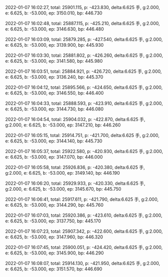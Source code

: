 2022-01-07 16:02:27, total: 25901.115, p: -423.830, delta:6.625 手, g:2.000, e: 6.625, b: -53.000, ep: 3150.010, bp: 446.730

2022-01-07 16:02:48, total: 25887.115, p: -425.210, delta:6.625 手, g:2.000, e: 6.625, b: -53.000, ep: 3146.630, bp: 446.480

2022-01-07 16:03:09, total: 25879.285, p: -427.540, delta:6.625 手, g:2.000, e: 6.625, b: -53.000, ep: 3139.900, bp: 445.930

2022-01-07 16:03:30, total: 25881.802, p: -426.260, delta:6.625 手, g:2.000, e: 6.625, b: -53.000, ep: 3141.580, bp: 445.980

2022-01-07 16:03:51, total: 25884.921, p: -426.720, delta:6.625 手, g:2.000, e: 6.625, b: -53.000, ep: 3136.240, bp: 445.370

2022-01-07 16:04:12, total: 25895.566, p: -424.650, delta:6.625 手, g:2.000, e: 6.625, b: -53.000, ep: 3146.550, bp: 446.400

2022-01-07 16:04:33, total: 25888.593, p: -423.910, delta:6.625 手, g:2.000, e: 6.625, b: -53.000, ep: 3144.730, bp: 446.080

2022-01-07 16:04:54, total: 25904.032, p: -422.870, delta:6.625 手, g:2.000, e: 6.625, b: -53.000, ep: 3147.210, bp: 446.260

2022-01-07 16:05:15, total: 25914.751, p: -421.700, delta:6.625 手, g:2.000, e: 6.625, b: -53.000, ep: 3144.140, bp: 445.730

2022-01-07 16:05:37, total: 25922.580, p: -420.930, delta:6.625 手, g:2.000, e: 6.625, b: -53.000, ep: 3147.070, bp: 446.000

2022-01-07 16:05:58, total: 25926.836, p: -420.380, delta:6.625 手, g:2.000, e: 6.625, b: -53.000, ep: 3149.140, bp: 446.190

2022-01-07 16:06:20, total: 25929.933, p: -420.330, delta:6.625 手, g:2.000, e: 6.625, b: -53.000, ep: 3145.670, bp: 445.750

2022-01-07 16:06:41, total: 25917.611, p: -421.790, delta:6.625 手, g:2.000, e: 6.625, b: -53.000, ep: 3144.290, bp: 445.760

2022-01-07 16:07:03, total: 25920.386, p: -423.610, delta:6.625 手, g:2.000, e: 6.625, b: -53.000, ep: 3137.750, bp: 445.170

2022-01-07 16:07:23, total: 25907.342, p: -422.600, delta:6.625 手, g:2.000, e: 6.625, b: -53.000, ep: 3147.960, bp: 446.320

2022-01-07 16:07:45, total: 25900.051, p: -424.420, delta:6.625 手, g:2.000, e: 6.625, b: -53.000, ep: 3145.900, bp: 446.290

2022-01-07 16:08:07, total: 25914.130, p: -421.950, delta:6.625 手, g:2.000, e: 6.625, b: -53.000, ep: 3151.570, bp: 446.690